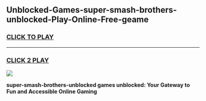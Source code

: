 
## Unblocked-Games-super-smash-brothers-unblocked-Play-Online-Free-geame
<h3>
<a href="https://premium76.site?title=super-smash-brothers-unblocked&ref=26A">CLICK TO PLAY</a></h3>
<hr>

<h3>
<a href="https://premium76.site?title=super-smash-brothers-unblocked&ref=26A">CLICK 2 PLAY</a>
  
</h3>

<a href="https://premium76.site?title=super-smash-brothers-unblocked&ref=26A"><img src="https://clearcache.store/games.png"></a>


**super-smash-brothers-unblocked games unblocked: Your Gateway to Fun and Accessible Online Gaming**
